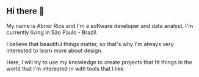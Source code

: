 ## Hi there :wave:

My name is Abner Rios and I'm a software developer and data analyst. I'm currently living in São Paulo - Brazil. 

I believe that beautiful things matter, so that's why I'm always very interested to learn more about design.

Here, I will try to use my knowledge to create projects that fit things in the world that I'm interested in with tools that I like.